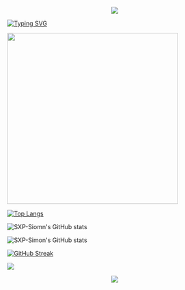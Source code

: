 <!-- https://github.com/kyechan99/capsule-render -->
<p align="center">
<img src="https://capsule-render.vercel.app/api?type=wave&color=auto&height=300&section=header&text=夜 之 向 日 葵&fontSize=90" />
</p>

<a href="https://git.io/typing-svg"><img src="https://readme-typing-svg.demolab.com?font=Fira+Code&weight=700&size=30&pause=1000&color=5FF7F4&background=C9D3D000&width=435&lines=Helianthus+Night" alt="Typing SVG" /></a>

<img align="center" width="400" src="https://github-readme-stats.vercel.app/api?username=SXP-Simon&theme=transparent&include_all_commits=true&show_icons=true&hide_border=true" />

[![Top Langs](https://github-readme-stats.vercel.app/api/top-langs?username=anuraghazra)](https://github.com/anuraghazra/github-readme-stats)

![SXP-Siomn's GitHub stats](https://github-readme-stats.vercel.app/api?username=SXP-Simon&show_icons=true)

![SXP-Simon's GitHub stats](https://github-readme-stats.vercel.app/api?username=SXP-Simon&show_icons=true)

<a href="https://git.io/streak-stats"><img src="https://streak-stats.demolab.com?user=SXP-Simon&theme=dark&locale=ja&mode=weekly" alt="GitHub Streak" /></a>


<img align="center" src="https://github-readme-stats.vercel.app/api/top-langs/?username=SXP-Simon&theme=transparent&hide_border=true&layout=donut-vertical&langs_count=6" />


<!-- https://github.com/kyechan99/capsule-render -->
<p align="center">
<img src="https://capsule-render.vercel.app/api?type=waving&color=timeGradient&height=300&&section=footer&text=THE%20END&fontSize=90&fontAlign=50&fontAlignY=70&desc=Hope%20your%20program%20is%20bug-free!&descAlign=50&descSize=30&descAlignY=40&animation=twinkling" />
</p>